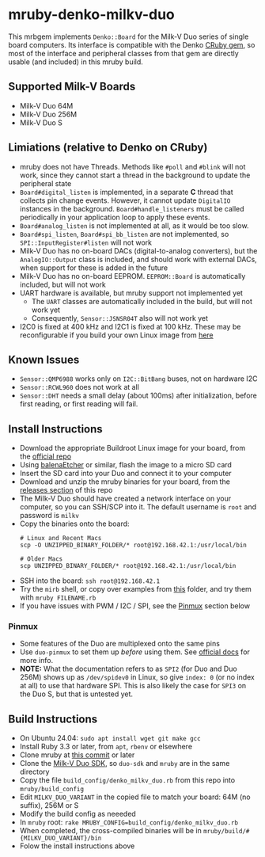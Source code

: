 # mruby-denko-milkv-duo

This mrbgem implements `Denko::Board` for the Milk-V Duo series of single board computers. Its interface is compatible with the Denko [CRuby gem](https://github.com/denko-rb/denko), so most of the interface and peripheral classes from that gem are directly usable (and included) in this mruby build.

## Supported Milk-V Boards
- Milk-V Duo 64M
- Milk-V Duo 256M
- Milk-V Duo S

## Limiations (relative to Denko on CRuby)
- mruby does not have Threads. Methods like `#poll` and `#blink` will not work, since they cannot start a thread in the background to update the peripheral state
- `Board#digital_listen` is implemented, in a separate **C** thread that collects pin change events. However, it cannot update `DigitalIO` instances in the background. `Board#handle_listeners` must be called periodically in your application loop to apply these events.
- `Board#analog_listen` is not implemented at all, as it would be too slow.
- `Board#spi_listen`, `Board#spi_bb_listen` are not implemented, so `SPI::InputRegister#listen` will not work
- Milk-V Duo has no on-board DACs (digital-to-analog converters), but the `AnalogIO::Output` class is included, and should work with external DACs, when support for these is added in the future
- Milk-V Duo has no on-board EEPROM. `EEPROM::Board` is automatically included, but will not work
- UART hardware is available, but mruby support not implemented yet
  - The `UART` classes are automatically included in the build, but will not work yet
  - Consequently, `Sensor::JSNSR04T` also will not work yet
- I2C0 is fixed at 400 kHz and I2C1 is fixed at 100 kHz. These may be reconfigurable if you build your own Linux image from [here](https://github.com/milkv-duo/duo-buildroot-sdk)

## Known Issues
- `Sensor::QMP6988` works only on `I2C::BitBang` buses, not on hardware I2C
- `Sensor::RCWL960` does not work at all
- `Sensor::DHT` needs a small delay (about 100ms) after initialization, before first reading, or first reading will fail.

## Install Instructions
- Download the appropriate Buildroot Linux image for your board, from the [official repo](https://github.com/milkv-duo/duo-buildroot-sdk/releases)
- Using [balenaEtcher](https://www.balena.io/etcher) or similar, flash the image to a micro SD card
- Insert the SD card into your Duo and connect it to your computer
- Download and unzip the mruby binaries for your board, from the [releases section](https://github.com/denko-rb/mruby-denko-milkv-duo/releases) of this repo
- The Milk-V Duo should have created a network interface on your computer, so you can SSH/SCP into it. The default username is `root` and password is `milkv`
- Copy the binaries onto the board:
  ```console
  # Linux and Recent Macs
  scp -O UNZIPPED_BINARY_FOLDER/* root@192.168.42.1:/usr/local/bin
  ```
  ```console
  # Older Macs
  scp UNZIPPED_BINARY_FOLDER/* root@192.168.42.1:/usr/local/bin
  ```
- SSH into the board: `ssh root@192.168.42.1`
- Try the `mirb` shell, or copy over examples from [this](examples) folder, and try them with `mruby FILENAME.rb`
- If you have issues with PWM / I2C / SPI, see the [Pinmux](#pinmux) section below

### Pinmux

- Some features of the Duo are multiplexed onto the same pins
- Use `duo-pinmux` to set them up _before_ using them. See [official docs](https://milkv.io/docs/duo/application-development/pinmux) for more info.
- **NOTE:** What the documentation refers to as `SPI2` (for Duo and Duo 256M) shows up as `/dev/spidev0` in Linux, so give `index: 0` (or no index at all) to use that hardware SPI. This is also likely the case for `SPI3` on the Duo S, but that is untested yet.

## Build Instructions
- On Ubuntu 24.04: `sudo apt install wget git make gcc`
- Install Ruby 3.3 or later, from `apt`, `rbenv` or elsewhere
- Clone mruby at [this commit](https://github.com/mruby/mruby/tree/1b39c7d7dab6c37d85a17ec4495a7c4c0c43d217) or later
- Clone the [Milk-V Duo SDK](https://github.com/milkv-duo/duo-sdk), so `duo-sdk` and `mruby` are in the same directory
- Copy the file `build_config/denko_milkv_duo.rb` from this repo into `mruby/build_config`
- Edit `MILKV_DUO_VARIANT` in the copied file to match your board: 64M (no suffix), 256M or S
- Modify the build config as neeeded
- In `mruby` root: `rake MRUBY_CONFIG=build_config/denko_milkv_duo.rb`
- When completed, the cross-compiled binaries will be in `mruby/build/#{MILKV_DUO_VARIANT}/bin`
- Folow the install instructions above
